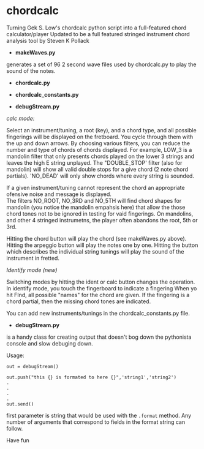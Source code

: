 chordcalc
=========

Turning  Gek S. Low's chordcalc python script into a full-featured chord calculator/player 
Updated to be a full featured stringed instrument chord analysis tool by Steven K Pollack

- **makeWaves.py**


generates a set of 96 2 second wave files  used by chordcalc.py to play the sound of the notes.

- **chordcalc.py**

- **chordcalc_constants.py**

- **debugStream.py**



*calc mode:*



Select an instrument/tuning, a root (key), and a chord type, and all possible fingerings will be displayed on the fretboard.
You cycle through them with the up and down arrows.  By choosing various filters, you can  reduce the number and type of chords of  chords displayed.
For example, LOW_3 is a mandolin filter that only presents chords played on the lower 3 strings and leaves the high E string
unplayed.  The "DOUBLE_STOP' filter (also for mandolin) will show all valid double stops for a give chord (2 note chord partials).
'NO_DEAD' will only show chords where every string is sounded.  

If a given instrument/tuning cannot represent the chord an appropriate ofensive noise and message is displayed.  
The filters NO_ROOT, NO_3RD and NO_5TH will find chord shapes for 
mandolin (you notice the mandolin empahsis here) that allow the those chord tones not to be 
ignored in testing for vaid fingerings.  On mandolins, and other 4 stringed instrumetns, the player often abandons the root, 5th or 3rd.

Hitting the chord button will play the chord (see makeWaves.py above).  Hitting the arpeggio button will play the notes one by one.
Hitting the button which describes the individual string tunings will play the sound of the instrument in fretted.

*Identify mode (new)*


Switching modes by hitting the ident or calc button  changes the operation.  In identify mode, you touch the fingerboard to indicate a fingering 
When yo hit FInd, all possible "names" for the chord are given.  If the fingering is a chord partial, then the missing chord 
tones are indicated.  

You can add new instruments/tunings in the chordcalc_constants.py file.  

- **debugStream.py** 

is a handy class for creating output that doesn't bog down the pythonista console and slow debuging down.  

Usage:

```
out = debugStream()

out.push("this {} is formated to here {}",'string1','string2')
.
.
.
.
out.send()
```

first parameter is   string that would be used with the `.format` method.  Any number of arguments that correspond to fields in the format string can follow.



Have fun
